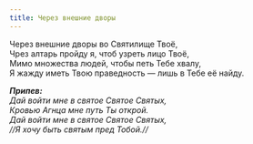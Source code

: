 ```yaml
---
title: Через внешние дворы
---
```


Через внешние дворы во Святилище Твоё,  
Чрез алтарь пройду я, чтоб узреть лицо Твоё,  
Мимо множества людей, чтобы петь Тебе хвалу,  
Я жажду иметь Твою праведность — лишь в Тебе её найду.

*__Припев:__  
Дай войти мне в святое Святое Святых,  
Кровью Агнца мне путь Ты открой.  
Дай войти мне в святое Святое Святых,  
//Я хочу быть святым пред Тобой.//*

